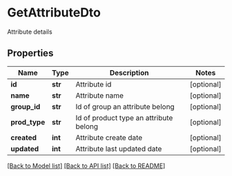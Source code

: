 # GetAttributeDto
Attribute details
## Properties
Name | Type | Description | Notes
------------ | ------------- | ------------- | -------------
**id** | **str** | Attribute id | [optional] 
**name** | **str** | Attribute name | [optional] 
**group_id** | **str** | Id of group an attribute belong | [optional] 
**prod_type** | **str** | Id of product type an attribute belong | [optional] 
**created** | **int** | Attribute create date | [optional] 
**updated** | **int** | Attribute last updated date | [optional] 

[[Back to Model list]](../README.md#documentation-for-models) [[Back to API list]](../README.md#documentation-for-api-endpoints) [[Back to README]](../README.md)


